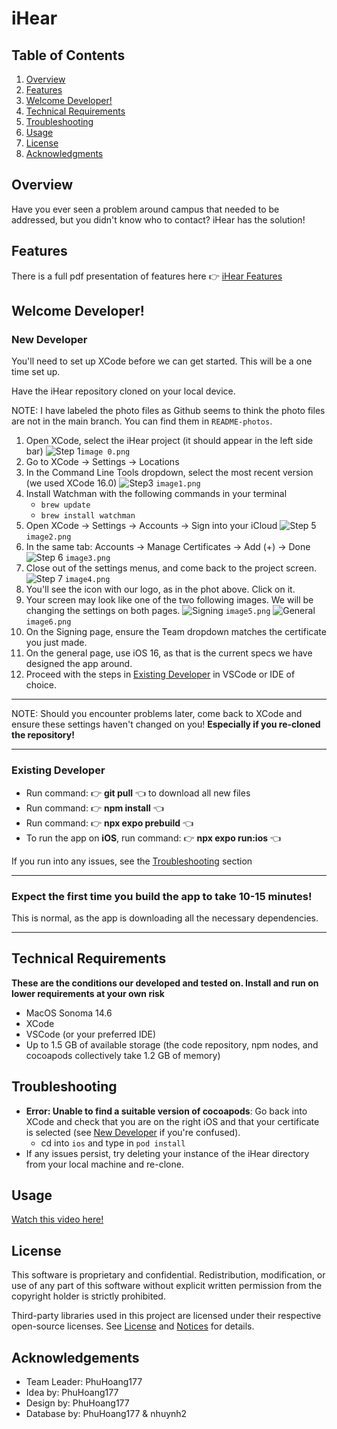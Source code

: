 # iHear

## Table of Contents
1. [Overview](#overview)
2. [Features](iHear.pdf)
3. [Welcome Developer!](#welcome-developer)
4. [Technical Requirements](#technical-requirements)
5. [Troubleshooting](#troubleshooting)
6. [Usage](#usage)
7. [License](#license)
8. [Acknowledgments](#acknowledgments)

## Overview
Have you ever seen a problem around campus that needed to be addressed, but you didn't know who to contact? iHear has the solution! 
## Features
There is a full pdf presentation of features here 👉 [iHear Features](iHear.pdf)

## Welcome Developer!
### New Developer
You'll need to set up XCode before we can get started. This will be a one time set up.

Have the iHear repository cloned on your local device.

NOTE: I have labeled the photo files as Github seems to think the photo files are not in the main branch. You can find them in `README-photos`.

1. Open XCode, select the iHear project (it should appear in the left side bar) ![Step 1](README-photos/image0.png)`image 0.png`
2. Go to XCode -> Settings -> Locations
3. In the Command Line Tools dropdown, select the most recent version (we used XCode 16.0) ![Step3](README-photos/image1.png) `image1.png`
4. Install Watchman with the following commands in your terminal
    - `brew update`
    - `brew install watchman`
5. Open XCode -> Settings -> Accounts -> Sign into your iCloud
![Step 5](README-photos/image2.png) `image2.png`
6. In the same tab: Accounts -> Manage Certificates -> Add (+) -> Done
![Step 6](README-photos/image3.png) `image3.png`
7. Close out of the settings menus, and come back to the project screen.
![Step 7](README-photos/image4.png) `image4.png`
8. You'll see the icon with our logo, as in the phot above. Click on it.
9. Your screen may look like one of the two following images. We will be changing the settings on both pages. 
![Signing](README-photos/image5.png) `image5.png`
![General](README-photos/image6.png) `image6.png`
10. On the Signing page, ensure the Team dropdown matches the certificate you just made.
11. On the general page, use iOS 16, as that is the current specs we have designed the app around. 
12. Proceed with the steps in [Existing Developer](#existing-developer) in VSCode or IDE of choice. 

--- 

NOTE: Should you encounter problems later, come back to XCode and ensure these settings haven't changed on you! 
**Especially if you re-cloned the repository!**

---

### Existing Developer
- Run command: 👉 **git pull** 👈 to download all new files
- Run command: 👉 **npm install** 👈
- Run command: 👉 **npx expo prebuild** 👈
- To run the app on **iOS**, run command: 👉 **npx expo run:ios** 👈

If you run into any issues, see the [Troubleshooting](#troubleshooting) section

---
### Expect the first time you build the app to take 10-15 minutes! 
This is normal, as the app is downloading all the necessary dependencies.

---


## Technical Requirements
**These are the conditions our developed and tested on. Install and run on lower requirements at your own risk**
- MacOS Sonoma 14.6
- XCode
- VSCode (or your preferred IDE)
- Up to 1.5 GB of available storage (the code repository, npm nodes, and cocoapods collectively take 1.2 GB of memory)


## Troubleshooting
- **Error: Unable to find a suitable version of cocoapods**: Go back into XCode and check that you are on the right iOS and that your certificate is selected (see [New Developer](#new-developer) if you're confused).
    - cd into `ios` and type in `pod install`
- If any issues persist, try deleting your instance of the iHear directory from your local machine and re-clone.

## Usage
[Watch this video here!](https://jam.dev/c/1adf66d7-8010-48a0-b520-e97981b2d3dd)

## License
This software is proprietary and confidential. Redistribution, modification, or use of any part of this software without explicit written permission from the copyright holder is strictly prohibited.

Third-party libraries used in this project are licensed under their respective open-source licenses. See [License](LICENSES.txt) and [Notices](NOTICES.txt) for details.

## Acknowledgements
- Team Leader: PhuHoang177
- Idea by: PhuHoang177
- Design by: PhuHoang177
- Database by: PhuHoang177 & nhuynh2